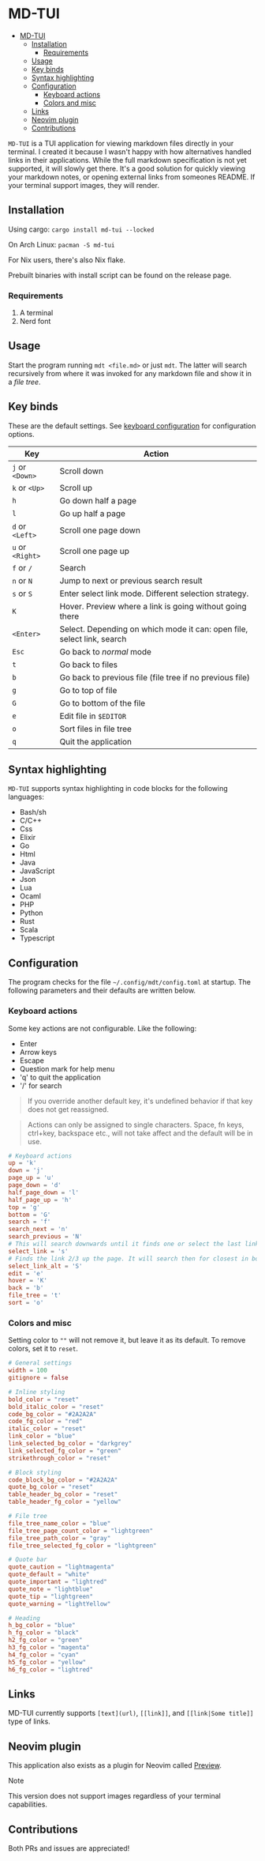 # MD-TUI

<!--toc:start-->

- [MD-TUI](#md-tui)
  - [Installation](#installation)
    - [Requirements](#requirements)
  - [Usage](#usage)
  - [Key binds](#key-binds)
  - [Syntax highlighting](#syntax-highlighting)
  - [Configuration](#configuration)
    - [Keyboard actions](#keyboard-actions)
    - [Colors and misc](#colors-and-misc)
  - [Links](#links)
  - [Neovim plugin](#neovim-plugin)
  - [Contributions](#contributions)

<!--toc:end-->

`MD-TUI` is a TUI application for viewing markdown files directly in your
terminal. I created it because I wasn't happy with how alternatives handled
links in their applications. While the full markdown specification is not yet
supported, it will slowly get there. It's a good solution for quickly viewing
your markdown notes, or opening external links from someones README. If your
terminal support images, they will render.

## Installation

Using cargo: `cargo install md-tui --locked`

On Arch Linux: `pacman -S md-tui`

For Nix users, there's also Nix flake.

Prebuilt binaries with install script can be found on the release page.

### Requirements

1. A terminal
2. Nerd font

## Usage

Start the program running `mdt <file.md>` or just `mdt`. The latter will search
recursively from where it was invoked for any markdown file and show it in a
_file tree_.

## Key binds

These are the default settings. See [keyboard configuration](#keyboard-actions)
for configuration options.

| Key              | Action                                                                 |
| ---------------- | ---------------------------------------------------------------------- |
| `j` or `<Down>`  | Scroll down                                                            |
| `k` or `<Up>`    | Scroll up                                                              |
| `h`              | Go down half a page                                                    |
| `l`              | Go up half a page                                                      |
| `d` or `<Left>`  | Scroll one page down                                                   |
| `u` or `<Right>` | Scroll one page up                                                     |
| `f` or `/`       | Search                                                                 |
| `n` or `N`       | Jump to next or previous search result                                 |
| `s` or `S`       | Enter select link mode. Different selection strategy.                  |
| `K`              | Hover. Preview where a link is going without going there               |
| `<Enter>`        | Select. Depending on which mode it can: open file, select link, search |
| `Esc`            | Go back to _normal_ mode                                               |
| `t`              | Go back to files                                                       |
| `b`              | Go back to previous file (file tree if no previous file)               |
| `g`              | Go to top of file                                                      |
| `G`              | Go to bottom of the file                                               |
| `e`              | Edit file in `$EDITOR`                                                 |
| `o`              | Sort files in file tree                                                |
| `q`              | Quit the application                                                   |

## Syntax highlighting

`MD-TUI` supports syntax highlighting in code blocks for the following
languages:

- Bash/sh
- C/C++
- Css
- Elixir
- Go
- Html
- Java
- JavaScript
- Json
- Lua
- Ocaml
- PHP
- Python
- Rust
- Scala
- Typescript

## Configuration

The program checks for the file `~/.config/mdt/config.toml` at startup. The
following parameters and their defaults are written below.

### Keyboard actions

Some key actions are not configurable. Like the following:

- Enter
- Arrow keys
- Escape
- Question mark for help menu
- 'q' to quit the application
- '/' for search

> If you override another default key, it's undefined behavior if that key does
> not get reassigned.

> Actions can only be assigned to single characters. Space, fn keys, ctrl+key,
> backspace etc., will not take affect and the default will be in use.

```toml
# Keyboard actions
up = 'k'
down = 'j'
page_up = 'u'
page_down = 'd'
half_page_down = 'l'
half_page_up = 'h'
top = 'g'
bottom = 'G'
search = 'f'
search_next = 'n'
search_previous = 'N'
# This will search downwards until it finds one or select the last link in document.
select_link = 's'
# Finds the link 2/3 up the page. It will search then for closest in both direction.
select_link_alt = 'S'
edit = 'e'
hover = 'K'
back = 'b'
file_tree = 't'
sort = 'o'
```

### Colors and misc

Setting color to `""` will not remove it, but leave it as its default. To remove
colors, set it to `reset`.

```toml
# General settings
width = 100
gitignore = false

# Inline styling
bold_color = "reset"
bold_italic_color = "reset"
code_bg_color = "#2A2A2A"
code_fg_color = "red"
italic_color = "reset"
link_color = "blue"
link_selected_bg_color = "darkgrey"
link_selected_fg_color = "green"
strikethrough_color = "reset"

# Block styling
code_block_bg_color = "#2A2A2A"
quote_bg_color = "reset"
table_header_bg_color = "reset"
table_header_fg_color = "yellow"

# File tree
file_tree_name_color = "blue"
file_tree_page_count_color = "lightgreen"
file_tree_path_color = "gray"
file_tree_selected_fg_color = "lightgreen"

# Quote bar
quote_caution = "lightmagenta"
quote_default = "white"
quote_important = "lightred"
quote_note = "lightblue"
quote_tip = "lightgreen"
quote_warning = "lightYellow"

# Heading
h_bg_color = "blue"
h_fg_color = "black"
h2_fg_color = "green"
h3_fg_color = "magenta"
h4_fg_color = "cyan"
h5_fg_color = "yellow"
h6_fg_color = "lightred"
```

## Links

MD-TUI currently supports `[text](url)`, `[[link]]`, and `[[link|Some title]]`
type of links.

## Neovim plugin

This application also exists as a plugin for Neovim called
[Preview](https://github.com/henriklovhaug/Preview.nvim).

> [!NOTE]
>
> This version does not support images regardless of your terminal capabilities.

## Contributions

Both PRs and issues are appreciated!
